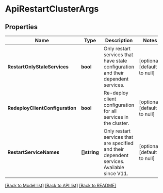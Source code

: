 # ApiRestartClusterArgs

## Properties
Name | Type | Description | Notes
------------ | ------------- | ------------- | -------------
**RestartOnlyStaleServices** | **bool** | Only restart services that have stale configuration and their dependent services. | [optional] [default to null]
**RedeployClientConfiguration** | **bool** | Re-deploy client configuration for all services in the cluster. | [optional] [default to null]
**RestartServiceNames** | **[]string** | Only restart services that are specified and their dependent services. Available since V11. | [optional] [default to null]

[[Back to Model list]](../README.md#documentation-for-models) [[Back to API list]](../README.md#documentation-for-api-endpoints) [[Back to README]](../README.md)

